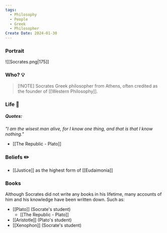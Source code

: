 ```yaml
---
tags:
  - Philosophy
  - People
  - Greek
  - Philosopher
Create Date: 2024-01-30
---
```

### Portrait
![[Socrates.png|175]]

### Who? 💡

> [!NOTE] Socrates
> Greek philosopher from Athens, often credited as the founder of [[Western Philosophy]].

### Life 📖
##### Quotes:
*"I am the wisest man alive, for I know one thing, and that is that I know nothing."*
- [[The Republic - Plato]]

### Beliefs ✏️
- [[Justice]] as the highest form of [[Eudaimonia]]

### Books
Although Socrates did not write any books in his lifetime, many accounts of him and his knowledge have been written down. Such as:
- [[Plato]] (Socrate's student)
	- [[The Republic - Plato]]
- [[Aristotle]] (Plato's student)
- [[Xenophon]] (Socrate's student)
